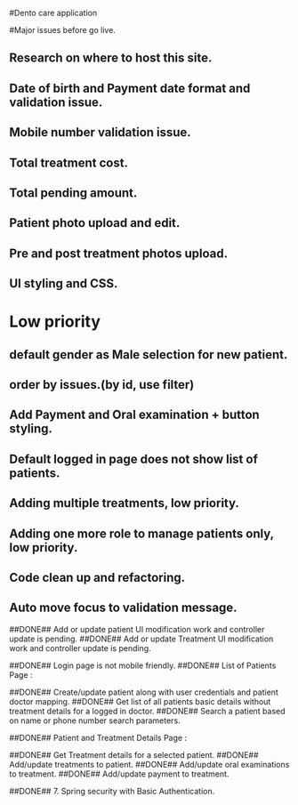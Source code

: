 #Dento care application

#Major issues before go live.

## Research on where to host this site.

## Date of birth and Payment date format and validation issue.
## Mobile number validation issue.
## Total treatment cost.
## Total pending amount.

## Patient photo upload and edit.
## Pre and post treatment photos upload.
## UI styling and CSS.


# Low priority
## default gender as Male selection for new patient.
## order by issues.(by id, use filter)
## Add Payment and Oral examination + button styling.
## Default logged in page does not show list of patients.
## Adding multiple treatments, low priority.
## Adding one more role to manage patients only, low priority.
## Code clean up and refactoring.
## Auto move focus to validation message.


##DONE## Add or update patient UI modification work and controller update is pending.
##DONE## Add or update Treatment UI modification work and controller update is pending.

##DONE## Login page is not mobile friendly.
##DONE## List of Patients Page :

##DONE## Create/update patient along with user credentials and patient doctor mapping.
##DONE## Get list of all patients basic details without treatment details for a logged in doctor.
##DONE## Search a patient based on name or phone number search parameters.


##DONE## Patient and Treatment Details Page :

##DONE## Get Treatment details for a selected patient.
##DONE## Add/update treatments to patient.
##DONE## Add/update oral examinations to treatment.
##DONE## Add/update payment to treatment.

##DONE## 7. Spring security with Basic Authentication.
